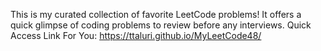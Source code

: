 This is my curated collection of favorite LeetCode problems! It offers a quick glimpse of coding problems to review before any interviews.
Quick Access Link For You: https://ttaluri.github.io/MyLeetCode48/
